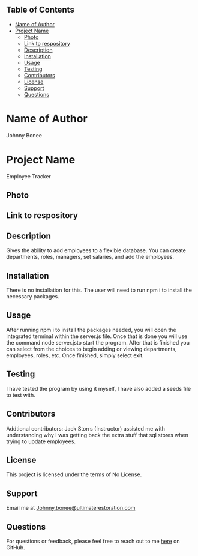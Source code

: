 ## Table of Contents

- [Name of Author](#name-of-author)
- [Project Name](#project-name)
  - [Photo](#photo)
  - [Link to respository](#link-to-respository)
  - [Description](#description)
  - [Installation](#installation)
  - [Usage](#usage)
  - [Testing](#testing)
  - [Contributors](#contributors)
  - [License](#license)
  - [Support](#support)
  - [Questions](#questions)

# Name of Author

Johnny Bonee

# Project Name

Employee Tracker

## Photo

## Link to respository

## Description

Gives the ability to add employees to a flexible database. You can create departments, roles, managers, set salaries, and add the employees.

## Installation

There is no installation for this. The user will need to run npm i to install the necessary packages.

## Usage

After running npm i to install the packages needed, you will open the integrated terminal within the server.js file. Once that is done you will use the command node server.jsto start the program. After that is finished you can select from the choices to begin adding or viewing departments, employees, roles, etc. Once finished, simply select exit.

## Testing

I have tested the program by using it myself, I have also added a seeds file to test with.

## Contributors

Addtional contributors: Jack Storrs (Instructor) assisted me with understanding why I was getting back the extra stuff that sql stores when trying to update employees.

## License

This project is licensed under the terms of No License.

## Support

Email me at Johnny.bonee@ultimaterestoration.com

## Questions

For questions or feedback, please feel free to reach out to me <a href="https://github.com/JohnnyB90">here</a> on GitHub.
